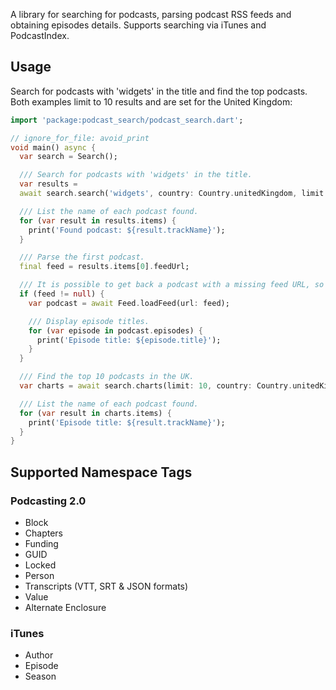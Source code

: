 A library for searching for podcasts, parsing podcast RSS feeds and obtaining episodes details. Supports searching via iTunes and PodcastIndex.

## Usage

Search for podcasts with 'widgets' in the title and find the top podcasts. Both
examples limit to 10 results and are set for the United Kingdom:

```dart
import 'package:podcast_search/podcast_search.dart';

// ignore_for_file: avoid_print
void main() async {
  var search = Search();

  /// Search for podcasts with 'widgets' in the title.
  var results =
  await search.search('widgets', country: Country.unitedKingdom, limit: 10);

  /// List the name of each podcast found.
  for (var result in results.items) {
    print('Found podcast: ${result.trackName}');
  }

  /// Parse the first podcast.
  final feed = results.items[0].feedUrl;

  /// It is possible to get back a podcast with a missing feed URL, so check that.
  if (feed != null) {
    var podcast = await Feed.loadFeed(url: feed);

    /// Display episode titles.
    for (var episode in podcast.episodes) {
      print('Episode title: ${episode.title}');
    }
  }

  /// Find the top 10 podcasts in the UK.
  var charts = await search.charts(limit: 10, country: Country.unitedKingdom);

  /// List the name of each podcast found.
  for (var result in charts.items) {
    print('Episode title: ${result.trackName}');
  }
}
```
## Supported Namespace Tags

### Podcasting 2.0

- Block
- Chapters
- Funding
- GUID
- Locked
- Person
- Transcripts (VTT, SRT & JSON formats)
- Value
- Alternate Enclosure

### iTunes

- Author
- Episode
- Season
